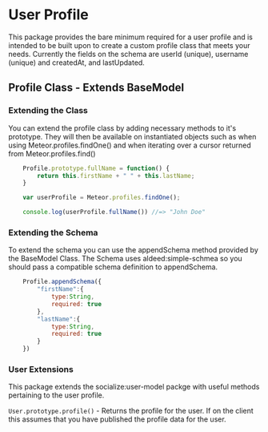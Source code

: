 # User Profile #

This package provides the bare minimum required for a user profile and is intended to be built upon to create a custom profile class that meets your needs. Currently the fields on the schema are userId (unique), username (unique) and createdAt, and lastUpdated.

## Profile Class - Extends BaseModel ##

### Extending the Class ###

You can extend the profile class by adding necessary methods to it's prototype. They will then be available on instantiated objects such as when using Meteor.profiles.findOne() and when iterating over a cursor returned from Meteor.profiles.find()

```javascript
    Profile.prototype.fullName = function() {
        return this.firstName + " " + this.lastName;
    }
```
```javascript
    var userProfile = Meteor.profiles.findOne();

    console.log(userProfile.fullName()) //=> "John Doe"
```

### Extending the Schema ###

To extend the schema you can use the appendSchema method provided by the BaseModel Class. The Schema uses aldeed:simple-schmea so you should pass a compatible schema definition to appendSchema.

```javascript
    Profile.appendSchema({
        "firstName":{
            type:String,
            required: true
        },
        "lastName":{
            type:String,
            required: true
        }
    })
```

### User Extensions ###

This package extends the socialize:user-model packge with useful methods pertaining to the user profile.

`User.prototype.profile()` - Returns the profile for the user. If on the client this assumes that you have published the profile data for the user.
